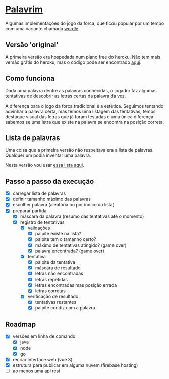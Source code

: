 # [Palavrim](https://palavrim.web.app/)

Algumas implementações do jogo da forca, que ficou popular por um tempo com uma
variante chamada [wordle](https://www.nytimes.com/games/wordle/index.html).

## Versão 'original'

A primeira versão era hospedada num plano free do heroku. Não tem mais versão
grátis do heroku, mas o código pode ser encontrado [aqui](https://github.com/sombriks/palavrim/tree/version-1.0.0).

## Como funciona

Dada uma palavra dentre as palavras conhecidas, o jogador faz algumas tentativas
de descobrir as letras certas da palavra da vez.

A diferença para o jogo da forca tradicional é a estética. Seguimos tentando
advinhar a palavra certa, mas temos uma listagem das tentativas, temos destaque
visual das letras que já foram testadas e uma única diferença: sabemos se uma
letra que existe na palavra se encontra na posição correta.

## Lista de palavras

Uma coisa que a primeira versão não respeitava era a lista de palavras. Qualquer
um podia inventar uma palavra.

Nesta versão vou usar [essa lista aqui](https://www.ime.usp.br/~pf/dicios/).

## Passo a passo da execução

- [X] carregar lista de palavras
- [X] definir tamanho máximo das palavras
- [X] escolher palavra (aleatória ou por índice da lista)
- [X] preparar partida
  - [X] máscara da palavra (resumo das tentativas até o momento)
  - [X] registro de tentativas
    - [X] validações
      - [X] palpite existe na lista?
      - [X] palpite tem o tamanho certo?
      - [X] máximo de tentativas atingido? (game over)
      - [X] palavra encontrada? (game over)
    - [X] tentativa
      - [X] palpite da tentativa
      - [X] máscara de resultado
      - [X] letras não encontradas
      - [X] letras repetidas
      - [X] letras encontradas mas posição errada
      - [X] letras corretas
    - [X] verificação de resultado
      - [X] tentativas restantes
      - [X] palpite condiz com a palavra

## Roadmap

- [X] versões em linha de comando
  - [X] java
  - [X] node
  - [X] go
- [X] recriar interface web (vue 3)
- [X] estrutura para publicar em alguma nuvem (firebase hosting)
- [ ] ao menos uma api rest
